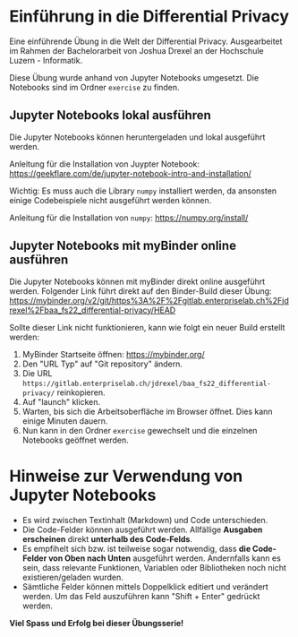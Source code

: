 # Einführung in die Differential Privacy

Eine einführende Übung in die Welt der Differential Privacy. Ausgearbeitet im Rahmen der Bachelorarbeit von Joshua Drexel an der Hochschule Luzern - Informatik.

Diese Übung wurde anhand von Jupyter Notebooks umgesetzt. Die Notebooks sind im Ordner `exercise` zu finden.

## Jupyter Notebooks lokal ausführen
Die Jupyter Notebooks können heruntergeladen und lokal ausgeführt werden. 

Anleitung für die Installation von Juypter Notebook: https://geekflare.com/de/jupyter-notebook-intro-and-installation/

Wichtig: Es muss auch die Library `numpy`  installiert werden, da ansonsten einige Codebeispiele nicht ausgeführt werden können.

Anleitung für die Installation von `numpy`: https://numpy.org/install/

## Jupyter Notebooks mit myBinder online ausführen
Die Jupyter Notebooks können mit myBinder direkt online ausgeführt werden. Folgender Link führt direkt auf den Binder-Build dieser Übung: https://mybinder.org/v2/git/https%3A%2F%2Fgitlab.enterpriselab.ch%2Fjdrexel%2Fbaa_fs22_differential-privacy/HEAD

Sollte dieser Link nicht funktionieren, kann wie folgt ein neuer Build erstellt werden:
1. MyBinder Startseite öffnen: https://mybinder.org/
2. Den "URL Typ" auf "Git repository" ändern.
3. Die URL `https://gitlab.enterpriselab.ch/jdrexel/baa_fs22_differential-privacy/` reinkopieren.
4. Auf "launch" klicken.
5. Warten, bis sich die Arbeitsoberfläche im Browser öffnet. Dies kann einige Minuten dauern.
6. Nun kann in den Ordner `exercise` gewechselt und die einzelnen Notebooks geöffnet werden.

# Hinweise zur Verwendung von Jupyter Notebooks
- Es wird zwischen Textinhalt (Markdown) und Code unterschieden.
- Die Code-Felder können ausgeführt werden. Allfällige **Ausgaben erscheinen** direkt **unterhalb des Code-Felds**.
- Es empfihelt sich bzw. ist teilweise sogar notwendig, dass **die Code-Felder von Oben nach Unten** ausgeführt werden. Andernfalls kann es sein, dass relevante Funktionen, Variablen oder Bibliotheken noch nicht existieren/geladen wurden.
- Sämtliche Felder können mittels Doppelklick editiert und verändert werden. Um das Feld auszuführen kann "Shift + Enter" gedrückt werden.

**Viel Spass und Erfolg bei dieser Übungsserie!**
